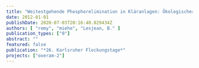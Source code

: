 ```yaml
---
title: "Weitestgehende Phosphorelimination in Kläranlagen: Ökologischer Vergleich von Filtrationsverfahren mittels Life Cycle Assessment"
date: 2012-01-01
publishDate: 2020-07-03T20:16:40.029434Z
authors: [ "remy", "miehe", "Lesjean, B." ]
publication_types: ["0"]
abstract: ""
featured: false
publication: "*26. Karlsruher Flockungstage*"
projects: ["oxeram-2"]
---
```


